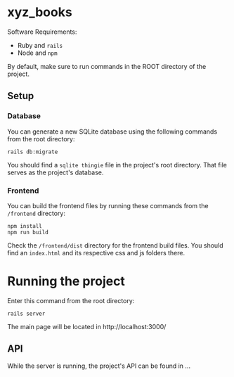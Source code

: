 # xyz_books

Software Requirements:
* Ruby and `rails`
* Node and `npm`


By default, make sure to run commands in the ROOT directory of the project. 
 

## Setup

### Database
You can generate a new SQLite database using the following commands from the root directory:
```
rails db:migrate
```
You should find a `sqlite thingie` file in the project's root directory. 
That file serves as the project's database. 

### Frontend
You can build the frontend files by running these commands from the `/frontend` directory:
```
npm install
npm run build
```
Check the `/frontend/dist` directory for the frontend build files. You should find an `index.html` and its respective css and js folders there.

# Running the project
Enter this command from the root directory:
```
rails server
```
The main page will be located in http://localhost:3000/

## API
While the server is running, the project's API can be found in ...

